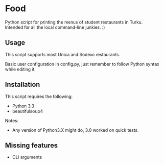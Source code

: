 Food
====

Python script for printing the menus of student restaurants in Turku. Intended for all the local command-line junkies. :)


Usage
-----
This script supports most Unica and Sodexo restaurants.

Basic user configuration in config.py, just remember to follow Python syntax while editing it.


Installation
------------
This script requires the following:
*  Python 3.3
*  beautifulsoup4

Notes:
*  Any version of Python3.X might do, 3.0 worked on quick tests.


Missing features
----------------
*  CLI arguments
